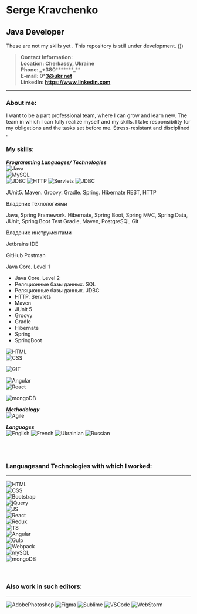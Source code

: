 # Serge Kravchenko
## Java Developer

These are not my skills yet . 
This repository is still under development. )))

>**Contact Information:**  
**Location: Cherkassy, Ukraine**  
**Phone: _+380*********_**  
**E-mail: 0*****3@ukr.net**  
**LinkedIn: https://www.linkedin.com**  
  
--- 
### About me:  
  
I want to be a part professional team, where I can grow and learn new. The team in which I can fully realize myself and my skills. I take responsibility for my obligations and the tasks set before me. Stress-resistant and disciplined .  

### My skills:  
**_Programming Languages/ Technologies_**  
![Java](https://img.shields.io/badge/-Java-090909?style=plastic&logo=Java)  
![MySQL](https://img.shields.io/badge/-MySQL-090909?style=plastic&logo=mysql)  
![JDBC](https://img.shields.io/badge/-JDBC-090909?style=plastic&logo=JDBC) 
![HTTP](https://img.shields.io/badge/-HTTP-090909?style=plastic&logo=HTTP) 
![Servlets](https://img.shields.io/badge/-Servlets-090909?style=plastic&logo=Servlets) 
![JDBC](https://img.shields.io/badge/-JDBC-090909?style=plastic&logo=JDBC) 

 JUnit5. Maven. Groovy. Gradle. Spring. Hibernate
 REST, HTTP

Владение технологиями

Java, Spring Framework. Hibernate,
Spring Boot, Spring MVC, Spring Data, JUnit, Spring Boot Test
Gradle, Maven, PostgreSQL
Git

Владение инструментами

Jetbrains IDE

GitHub
Postman


Java Core. Level 1 
 - Java Core. Level 2
 - Реляционные базы данных. SQL
 - Реляционные базы данных. JDBC
 - HTTP. Servlets
 - Maven
 - JUnit 5
 - Groovy
 - Gradle
 - Hibernate
 - Spring
 - SpringBoot
 
![HTML](https://img.shields.io/badge/-HTML-090909?style=plastic&logo=html5)  
![CSS](https://img.shields.io/badge/-CSS-090909?style=plastic&logo=css3)  

![GIT](https://img.shields.io/badge/-GIT-090909?style=plastic&logo=git)  
 
![Angular](https://img.shields.io/badge/-Angular-090909?style=plastic&logo=angular)  
![React](https://img.shields.io/badge/-React-090909?style=plastic&logo=react) 

![mongoDB](https://img.shields.io/badge/-mongoDB-090909?style=plastic&logo=mongoDB)

**_Methodology_**  
![Agile](https://img.shields.io/badge/-Agile-090909?style=plastic&logo=agile)  

**_Languages_**  
![English](https://img.shields.io/badge/English-intermediate-yellowgreen)
![French](https://img.shields.io/badge/French-intermediate-yellowgreen)
![Ukrainian](https://img.shields.io/badge/Ukrainian-native-yellowgreen)
![Russian](https://img.shields.io/badge/Russian-native-yellowgreen)


<br><br>
### **Languages ​​and Technologies with which I worked:**
---

![HTML](https://img.shields.io/badge/-HTML-555555?style=for-the-badge&logo=html5&logoColor=dd4b25)  
![CSS](https://img.shields.io/badge/-CSS-555555?style=for-the-badge&logo=css3&logoColor=0068b2)  
![Bootstrap](https://img.shields.io/badge/-Bootstrap&#160;4-555555?style=for-the-badge&logo=Bootstrap&logoColor=69419a)  
![jQuery](https://img.shields.io/badge/-jQuery-555555?style=for-the-badge&logo=jQuery&logoColor=0065aa)  
![JS](https://img.shields.io/badge/-JavaScript-555555?style=for-the-badge&logo=JavaScript&logoColor=efd81d)  
![React](https://img.shields.io/badge/-React-555555?style=for-the-badge&logo=React&logoColor=79d8f7)  
![Redux](https://img.shields.io/badge/-Redux-555555?style=for-the-badge&logo=Redux&logoColor=7c41be)  
![TS](https://img.shields.io/badge/-TypeScript-555555?style=for-the-badge&logo=TypeScript&logoColor=2f74c0)  
![Angular](https://img.shields.io/badge/-Angular-555555?style=for-the-badge&logo=Angular&logoColor=bf0033)  
![Gulp](https://img.shields.io/badge/-Gulp-555555?style=for-the-badge&logo=Gulp&logoColor=ca4545)  
![Webpack](https://img.shields.io/badge/-Webpack-555555?style=for-the-badge&logo=Webpack&logoColor=8acff3)  
![mySQL](https://img.shields.io/badge/-mySQL-555555?style=for-the-badge&logo=mySQL&logoColor=dd8a00)  
![mongoDB](https://img.shields.io/badge/-mongoDB-555555?style=for-the-badge&logo=mongoDB&logoColor=0fa64d)  
<br><br>
### **Also work in such editors:**
---
![AdobePhotoshop](https://img.shields.io/badge/-AdobePhotoshop-555555?style=for-the-badge&logo=AdobePhotoshop&logoColor=001d34)
![Figma](https://img.shields.io/badge/-Figma-555555?style=for-the-badge&logo=Figma&logoColor=0ac97f)
![Sublime](https://img.shields.io/badge/-Sublime&#160;Text&#160;3-555555?style=for-the-badge&logo=Sublimetext&logoColor=orange)
![VSCode](https://img.shields.io/badge/-VSCode-555555?style=for-the-badge&logo=VisualStudioCode&logoColor=0187cd)
![WebStorm](https://img.shields.io/badge/-WebStorm-555555?style=for-the-badge&logo=WebStorm&logoColor=000)
<br><br>
